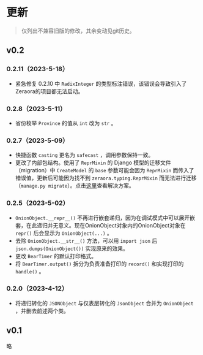 # 更新

> 仅列出不兼容旧版的修改，其余变动见git历史。

## v0.2

### 0.2.11（2023-5-18）

- 紧急修复 0.2.10 中 `RadixInteger` 的类型标注错误，该错误会导致引入了Zeraora的项目都无法启动。

### 0.2.8（2023-5-11）

- 省份枚举 `Province` 的值从 `int` 改为 `str` 。

### 0.2.7（2023-5-09）

- 快捷函数 `casting` 更名为 `safecast` ，调用参数保持一致。
- 更改了内部包结构。使用了 `ReprMixin` 的 Django 模型的迁移文件（migration）中 `CreateModel` 的 `base` 参数可能会因为 `ReprMixin` 而传入了错误值，更新后可能因为找不到 `zeraora.typing.ReprMixin` 而无法进行迁移（`manage.py migrate`）。点击[这里](https://github.com/aixcyi/zeraora/blob/master/docs/zeraora/ReprMixin.md)查看解决方案。

### 0.2.5（2023-5-02）

- `OnionObject.__repr__()` 不再进行嵌套递归，因为在调试模式中可以展开嵌套，在此递归并无意义。现在OnionObject对象内的OnionObject对象在 `repr()` 后会显示为 `OnionObject(...)` 。
- 去除 `OnionObject.__str__()` 方法，可以用 `import json` 后 `json.dumps(OnionObject())` 实现原来的效果。
- 更改 `BearTimer` 的默认打印格式。
- 将 `BearTimer.output()` 拆分为负责准备打印的 `record()` 和实现打印的 `handle()` 。

### 0.2.0（2023-4-12）

- 将递归转化的 `JSONObject` 与仅表层转化的 `JsonObject` 合并为 `OnionObject` ，并删去前述两个类。

## v0.1

略
